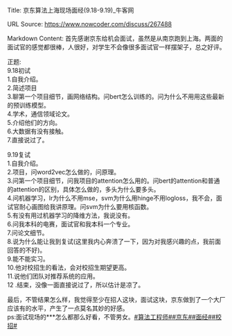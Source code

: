 Title: 京东算法上海现场面经(9.18-9.19)_牛客网

URL Source: https://www.nowcoder.com/discuss/267488

Markdown Content:
首先感谢京东给机会面试，虽然是从南京跑到上海。两面的面试官的感觉都很棒，人很好，对学生不会像很多面试官一样摆架子，总之好评。

正题:  
9.18初试  
1.自我介绍。  
2.简述项目  
3.聊第一个项目细节，画网络结构。问bert怎么训练的。问为什么不用用这些最新的预训练模型。  
4.学术，通信领域论文。  
5.介绍他们的方向。  
6.大数据有没有接触。  
7.直接说过了。

9.19复试  
1.自我介绍。  
2.项目，问word2vec怎么做的，问原理。  
3.问第一个项目细节，问我项目的attention怎么用的。问bert的attention和普通的attention的区别，具体怎么做的，多头为什么要多头。  
4.问机器学习，lr为什么不用mse，svm为什么用hinge不用logloss，我不会，面试官耐心画图给我讲原理。问svm为什么要用核函数。  
5.有没有用过机器学习的降维方法，我说没有。  
6.问我本科的电赛，面试官和我本科一个专业。  
7.问论文细节。  
8.说为什么能让我到复试(这里我内心奔溃了一下，因为对我感兴趣的点，我前面回答的不好)。  
9.能不能实习。  
10.他对校招生的看法，会对校招生期望更高。  
11.说他们团队对推荐系统的应用。  
12 .结束，没像一面直接说过了，所以估计是凉了。

最后，不管结果怎么样，我觉得至少在招人这块，面试这块，京东做到了一个大厂应该有的水平，产生了一点莫名其妙的好感。  
ps:面试现场的\*\*\*怎么都那么好看，不管男女。[#算法工程师#](https://www.nowcoder.com/creation/subject/146d543971d045ba84b4b8a4dd573fff)[#京东#](https://www.nowcoder.com/enterprise/151/discussion)[#面经#](https://www.nowcoder.com/creation/subject/928d551be73f40db82c0ed83286c8783)[#校招#](https://www.nowcoder.com/creation/subject/d09b966a380b45ddaba9dc5a6bd5ee19)

